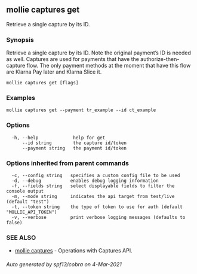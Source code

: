## mollie captures get

Retrieve a single capture by its ID.

### Synopsis

Retrieve a single capture by its ID. Note the original payment’s ID is needed as well.
Captures are used for payments that have the authorize-then-capture flow. 
The only payment methods at the moment that have this flow are Klarna Pay 
later and Klarna Slice it.

```
mollie captures get [flags]
```

### Examples

```
mollie captures get --payment tr_example --id ct_example
```

### Options

```
  -h, --help             help for get
      --id string        the capture id/token
      --payment string   the payment id/token
```

### Options inherited from parent commands

```
  -c, --config string   specifies a custom config file to be used
  -d, --debug           enables debug logging information
  -f, --fields string   select displayable fields to filter the console output
  -m, --mode string     indicates the api target from test/live (default "test")
  -t, --token string    the type of token to use for auth (default "MOLLIE_API_TOKEN")
  -v, --verbose         print verbose logging messages (defaults to false)
```

### SEE ALSO

* [mollie captures](mollie_captures.md)	 - Operations with Captures API.

###### Auto generated by spf13/cobra on 4-Mar-2021
